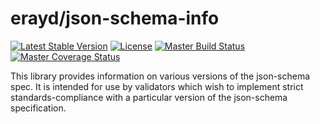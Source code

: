 # erayd/json-schema-info

[![Latest Stable Version](https://poser.pugx.org/erayd/json-schema-info/v/stable)](https://packagist.org/packages/erayd/json-schema-info)
[![License](https://poser.pugx.org/erayd/json-schema-info/license)](https://packagist.org/packages/erayd/json-schema-info)
[![Master Build Status](https://travis-ci.org/erayd/json-schema-info.svg?branch=master)](https://travis-ci.org/erayd/json-schema-info)
[![Master Coverage Status](https://coveralls.io/repos/github/erayd/json-schema-info/badge.svg?branch=master)](https://coveralls.io/github/erayd/json-schema-info?branch=master)

This library provides information on various versions of the json-schema spec. It is intended for use
by validators which wish to implement strict standards-compliance with a particular version of the
json-schema specification.
